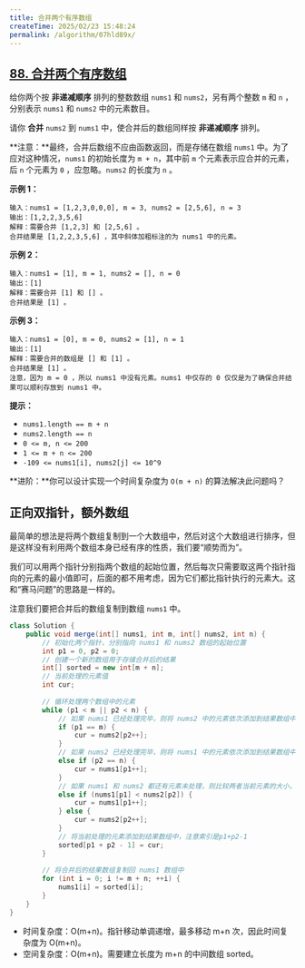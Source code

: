 ```yaml
---
title: 合并两个有序数组
createTime: 2025/02/23 15:48:24
permalink: /algorithm/07hld89x/
---
```

## [88. 合并两个有序数组](https://leetcode.cn/problems/merge-sorted-array/)

给你两个按 **非递减顺序** 排列的整数数组 `nums1` 和 `nums2`，另有两个整数 `m` 和 `n` ，分别表示 `nums1` 和 `nums2` 中的元素数目。

请你 **合并** `nums2` 到 `nums1` 中，使合并后的数组同样按 **非递减顺序** 排列。

**注意：**最终，合并后数组不应由函数返回，而是存储在数组 `nums1` 中。为了应对这种情况，`nums1` 的初始长度为 `m + n`，其中前 `m` 个元素表示应合并的元素，后 `n` 个元素为 `0` ，应忽略。`nums2` 的长度为 `n` 。

**示例 1：**

```
输入：nums1 = [1,2,3,0,0,0], m = 3, nums2 = [2,5,6], n = 3
输出：[1,2,2,3,5,6]
解释：需要合并 [1,2,3] 和 [2,5,6] 。
合并结果是 [1,2,2,3,5,6] ，其中斜体加粗标注的为 nums1 中的元素。
```

**示例 2：**

```
输入：nums1 = [1], m = 1, nums2 = [], n = 0
输出：[1]
解释：需要合并 [1] 和 [] 。
合并结果是 [1] 。
```

**示例 3：**

```
输入：nums1 = [0], m = 0, nums2 = [1], n = 1
输出：[1]
解释：需要合并的数组是 [] 和 [1] 。
合并结果是 [1] 。
注意，因为 m = 0 ，所以 nums1 中没有元素。nums1 中仅存的 0 仅仅是为了确保合并结果可以顺利存放到 nums1 中。
```

**提示：**

- `nums1.length == m + n`
- `nums2.length == n`
- `0 <= m, n <= 200`
- `1 <= m + n <= 200`
- `-109 <= nums1[i], nums2[j] <= 10^9`

**进阶：**你可以设计实现一个时间复杂度为 `O(m + n)` 的算法解决此问题吗？

## 正向双指针，额外数组

最简单的想法是将两个数组复制到一个大数组中，然后对这个大数组进行排序，但是这样没有利用两个数组本身已经有序的性质，我们要“顺势而为”。

我们可以用两个指针分别指两个数组的起始位置，然后每次只需要取这两个指针指向的元素的最小值即可，后面的都不用考虑，因为它们都比指针执行的元素大。这和“赛马问题”的思路是一样的。

注意我们要把合并后的数组复制到数组 `nums1` 中。

```java
class Solution {
    public void merge(int[] nums1, int m, int[] nums2, int n) {
        // 初始化两个指针，分别指向 nums1 和 nums2 数组的起始位置
        int p1 = 0, p2 = 0;
        // 创建一个新的数组用于存储合并后的结果
        int[] sorted = new int[m + n];
        // 当前处理的元素值
        int cur;
        
        // 循环处理两个数组中的元素
        while (p1 < m || p2 < n) {
            // 如果 nums1 已经处理完毕，则将 nums2 中的元素依次添加到结果数组中
            if (p1 == m) {
                cur = nums2[p2++];
            }
            // 如果 nums2 已经处理完毕，则将 nums1 中的元素依次添加到结果数组中
            else if (p2 == n) {
                cur = nums1[p1++];
            } 
            // 如果 nums1 和 nums2 都还有元素未处理，则比较两者当前元素的大小，将较小的元素添加到结果数组中
            else if (nums1[p1] < nums2[p2]) {
                cur = nums1[p1++];
            } else {
                cur = nums2[p2++];
            }
            // 将当前处理的元素添加到结果数组中，注意索引是p1+p2-1
            sorted[p1 + p2 - 1] = cur;
        }
        
        // 将合并后的结果数组复制回 nums1 数组中
        for (int i = 0; i != m + n; ++i) {
            nums1[i] = sorted[i];
        }
    }
}
```

- 时间复杂度：O(m+n)。指针移动单调递增，最多移动 m+n 次，因此时间复杂度为 O(m+n)。
- 空间复杂度：O(m+n)。需要建立长度为 m+n 的中间数组 sorted。